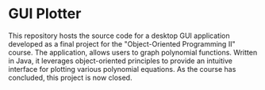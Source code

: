 # GUI Plotter

This repository hosts the source code for a desktop GUI application developed as a final project for the "Object-Oriented Programming II" course. The application, allows users to graph polynomial functions. Written in Java, it leverages object-oriented principles to provide an intuitive interface for plotting various polynomial equations. As the course has concluded, this project is now closed.

